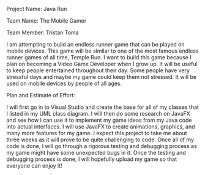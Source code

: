 Project Name: Java Run

Team Name: The Mobile Gamer

Team Member: Tristan Toma

I am attempting to build an endless runner game that can be played on mobile devices. This game will be similar to one of the most famous endless runner games of all time, Temple Run. I want to build this game because I plan on becoming a Video Game Developer when I grow up. It will be useful to keep people entertained throughout their day. Some people have very stressful days and maybe my game could keep them not stressed. It will be used on mobile devices by people of all ages.

Plan and Estimate of Effort:

I will first go in to Visual Studio and create the base for all of my classes that I listed in my UML class diagram. I will then do some research on JavaFX and see how I can use it to implement my game ideas from my Java code into actual interfaces. I will use JavaFX to create animations, graphics, and many more features for my game. I expect this project to take me about three weeks as it will prove to be quite challenging to code. Once all of my code is done, I will go through a rigorous testing and debugging process as my game might have some unexpected bugs in it. Once the testing and debugging process is done, I will hopefully upload my game so that everyone can enjoy it!
